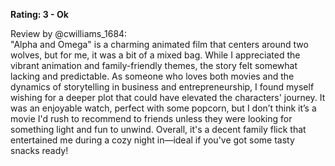 **Rating: 3 - Ok**

Review by @cwilliams_1684:  
"Alpha and Omega" is a charming animated film that centers around two wolves, but for me, it was a bit of a mixed bag. While I appreciated the vibrant animation and family-friendly themes, the story felt somewhat lacking and predictable. As someone who loves both movies and the dynamics of storytelling in business and entrepreneurship, I found myself wishing for a deeper plot that could have elevated the characters' journey. It was an enjoyable watch, perfect with some popcorn, but I don’t think it’s a movie I'd rush to recommend to friends unless they were looking for something light and fun to unwind. Overall, it's a decent family flick that entertained me during a cozy night in—ideal if you've got some tasty snacks ready!